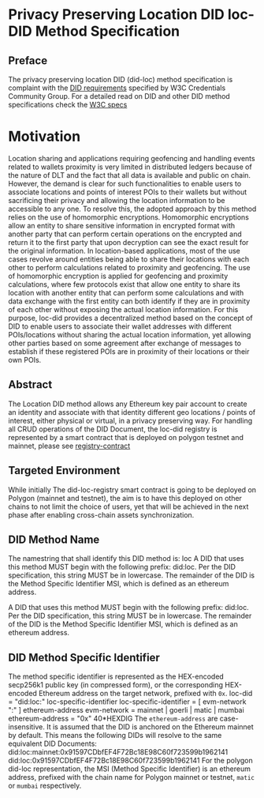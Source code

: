 # Privacy Preserving Location DID loc-DID Method Specification
## Preface 
The privacy preserving location DID (did-loc) method specification is complaint with the [DID requirements](https://www.w3.org/TR/did-core/#ref-for-dfn-did-documents-3) specified by W3C Credentials Community Group. For a detailed read on DID and other DID method specifications check the [W3C specs](https://www.w3.org/TR/did-core/)
# Motivation
Location sharing and applications requiring geofencing and handling events related to wallets proximity is very limited in distributed ledgers because of the nature of DLT and the fact that all data is available and public on chain. However, the demand is clear for such functionalities to enable users to associate locations and points of interest POIs to their wallets but without sacrificing their privacy and allowing the location information to be accessible to any one. 
To resolve this, the adopted approach by this method relies on the use of homomorphic encryptions. Homomorphic encryptions allow an entity to share sensitive information in encrypted format with another party that can perform certain operations on the encrypted and return it to the first party that upon decryption can see the exact result for the original information.
In location-based applications, most of the use cases revolve around entities being able to share their locations with each other to perform calculations related to proximity and geofencing. The use of homomorphic encryption is applied for geofencing and proximity calculations, where few protocols exist that allow one entity to share its location with another entity that can perform some calculations and with data exchange with the first entity can both identify if they are in proximity of each other without exposing the actual location information.
For this purpose, loc-did provides a decentralized method based on the concept of DID to enable users to associate their wallet addresses with different POIs/locations without sharing the actual location information, yet allowing other parties based on some agreement after exchange of messages to establish if these registered POIs are in proximity of their locations or their own POIs. 
## Abstract 
The Location DID method allows any Ethereum key pair account to create an identity and associate with that identity different geo locations / points of interest, either physical or virtual, in a privacy preserving way. For handling all CRUD operations of the DID Document, the loc-did registry is represented by a smart contract that is deployed on polygon testnet and mainnet, please see [registry-contract](ttps://github.com/asghaier76/location-did-method/tree/master/loc-did-registry)

## Targeted Environment
While initially The did-loc-registry smart contract is going to be deployed on Polygon (mainnet and testnet), the aim is to have this deployed on other chains to not limit the choice of users, yet that will be achieved in the next phase after enabling cross-chain assets synchronization.

## DID Method Name
The namestring that shall identify this DID method is: loc
A DID that uses this method MUST begin with the following prefix: did:loc. Per the DID specification, this string MUST be in lowercase. The remainder of the DID is the Method Specific Identifier MSI, which is defined as an ethereum address.

A DID that uses this method MUST begin with the following prefix: did:loc. Per the DID specification, this string MUST be in lowercase. The remainder of the DID is the Method Specific Identifier MSI, which is defined as an ethereum address.

## DID Method Specific Identifier
The method specific identifier is represented as the HEX-encoded secp256k1 public key (in compressed form), or the corresponding HEX-encoded Ethereum address on the target network, prefixed with `0x`.
    loc-did = "did:loc:" loc-specific-identifier
    loc-specific-identifier = [ evm-network ":" ] ethereum-address
    evm-network = mainnet | goerli | matic | mumbai
    ethereum-address = "0x" 40*HEXDIG
The `ethereum-address` are case-insensitive. It is assumed that the DID is anchored on the Ethereum mainnet by default. This means the following DIDs will resolve to the same equivalent DID Documents:
    did:loc:mainnet:0x91597CDbfEF4F72Bc18E98C60f723599b1962141
    did:loc:0x91597CDbfEF4F72Bc18E98C60f723599b1962141
For the polygon did-loc representation, the MSI (Method Specific Identifier) is an ethereum address, prefixed with the chain name for Polygon mainnet or testnet, `matic` or `mumbai` respectively.

